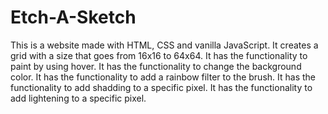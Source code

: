# Etch-A-Sketch

This is a website made with HTML, CSS and vanilla JavaScript.
It creates a grid with a size that goes from 16x16 to 64x64.
It has the functionality to paint by using hover.
It has the functionality to change the background color.
It has the functionality to add a rainbow filter to the brush.
It has the functionality to add shadding to a specific pixel.
It has the functionality to add lightening to a specific pixel.

